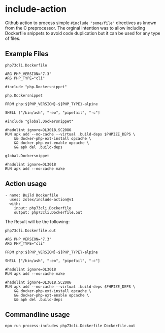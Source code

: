 # include-action

Github action to process simple `#include "some/file"` directives as known from the C preprocessor. The orginal intention was to allow including Dockerfile snippets to avoid code duplication but it can be used for any type of files.

## Example Files

`php73cli.Dockerfile`
```
ARG PHP_VERSION="7.3"
ARG PHP_TYPE="cli"

#include "php.Dockersnippet"
```

`php.Dockersnippet`
```
FROM php:${PHP_VERSION}-${PHP_TYPE}-alpine

SHELL ["/bin/ash", "-eo", "pipefail", "-c"]

#include "global.Dockersnippet"

#hadolint ignore=DL3018,SC2086
RUN apk add --no-cache --virtual .build-deps $PHPIZE_DEPS \
    && docker-php-ext-install opcache \
    && docker-php-ext-enable opcache \
    && apk del .build-deps
```

`global.Dockersnippet`
```
#hadolint ignore=DL3018
RUN apk add --no-cache make
```


## Action usage

```
- name: Build Dockerfile
  uses: zolex/include-action@v1
  with:
    input: php73cli.Dockerfile
    output: php73cli.Dockerfile.out
```

The Result will be the following:

`php73cli.Dockerfile.out`

```
ARG PHP_VERSION="7.3"
ARG PHP_TYPE="cli"

FROM php:${PHP_VERSION}-${PHP_TYPE}-alpine

SHELL ["/bin/ash", "-eo", "pipefail", "-c"]

#hadolint ignore=DL3018
RUN apk add --no-cache make

#hadolint ignore=DL3018,SC2086
RUN apk add --no-cache --virtual .build-deps $PHPIZE_DEPS \
    && docker-php-ext-install opcache \
    && docker-php-ext-enable opcache \
    && apk del .build-deps
```

## Commandline usage

`npm run process-includes php73cli.Dockerfile Dockerfile.out`